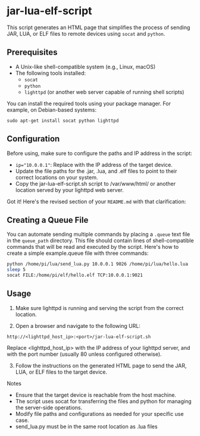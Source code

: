 # jar-lua-elf-script

This script generates an HTML page that simplifies the process of sending JAR, LUA, or ELF files to remote devices using `socat` and `python`.

## Prerequisites

- A Unix-like shell-compatible system (e.g., Linux, macOS)
- The following tools installed:
  - `socat`
  - `python`
  - `lighttpd` (or another web server capable of running shell scripts)

You can install the required tools using your package manager. For example, on Debian-based systems:

```
sudo apt-get install socat python lighttpd
```

## Configuration

Before using, make sure to configure the paths and IP address in the script:

- `ip="10.0.0.1"`: Replace with the IP address of the target device.
- Update the file paths for the .jar, .lua, and .elf files to point to their correct locations on your system.
- Copy the jar-lua-elf-script.sh script to /var/www/html/ or another location served by your lighttpd web server.

Got it! Here's the revised section of your `README.md` with that clarification:

## Creating a Queue File

You can automate sending multiple commands by placing a `.queue` text file in the `queue_path` directory.  This file should contain lines of shell-compatible commands that will be read and executed by the script. Here's how to create a simple example.queue file with three commands:

```bash
python /home/pi/lua/send_lua.py 10.0.0.1 9026 /home/pi/lua/hello.lua
sleep 5
socat FILE:/home/pi/elf/hello.elf TCP:10.0.0.1:9021
```

## Usage

1. Make sure lighttpd is running and serving the script from the correct location.

2. Open a browser and navigate to the following URL:

```
http://<lighttpd_host_ip>:<port>/jar-lua-elf-script.sh
```

Replace <lighttpd_host_ip> with the IP address of your lighttpd server, and <port> with the port number (usually 80 unless configured otherwise).

3. Follow the instructions on the generated HTML page to send the JAR, LUA, or ELF files to the target device.

Notes

- Ensure that the target device is reachable from the host machine.
- The script uses socat for transferring the files and python for managing the server-side operations.
- Modify file paths and configurations as needed for your specific use case.
- send_lua.py must be in the same root location as .lua files